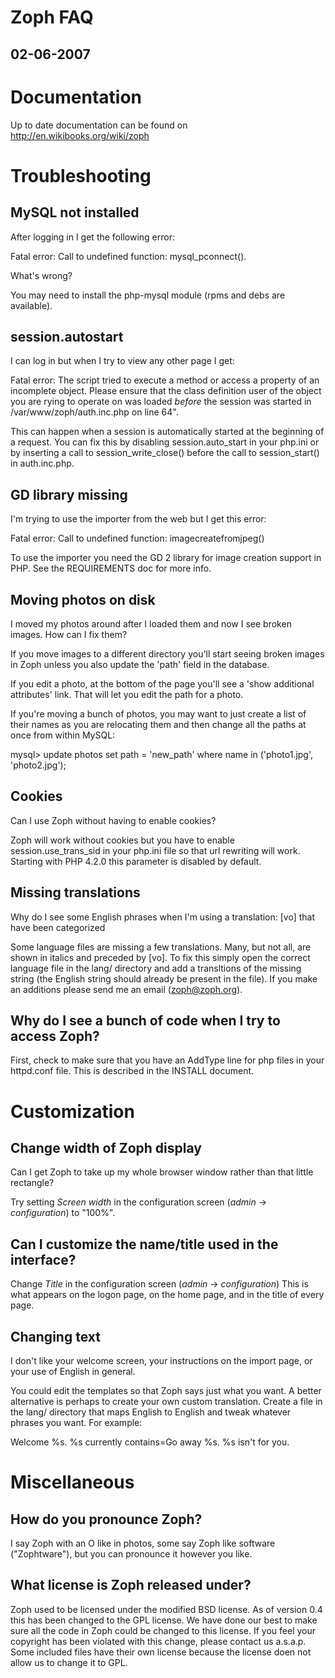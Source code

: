 Zoph FAQ
========
02-06-2007
----------

Documentation
=============

Up to date documentation can be found on http://en.wikibooks.org/wiki/zoph

Troubleshooting
=================

MySQL not installed
-------------------
After logging in I get the following error: 

 Fatal error: Call to undefined function: mysql_pconnect(). 

What's wrong? 

You may need to install the php-mysql module (rpms and debs are
available).

session.autostart
-----------------
I can log in but when I try to view any other page I get: 
 
 Fatal error:
 The script tried to execute a method or access a property of an incomplete
 object. Please ensure that the class definition user of the object you are
 rying to operate on was loaded _before_ the session was started in
 /var/www/zoph/auth.inc.php on line 64".

This can happen when a session is automatically started at the
beginning of a request. You can fix this by disabling
session.auto_start in your php.ini or by inserting a call to
session_write_close() before the call to session_start() in
auth.inc.php.

GD library missing
------------------
I'm trying to use the importer from the web but I get this error: 

 Fatal error: Call to undefined function: imagecreatefromjpeg()

To use the importer you need the GD 2 library for image creation
support in PHP. See the REQUIREMENTS doc for more info.

Moving photos on disk
---------------------
I moved my photos around after I loaded them and now I see broken images.
How can I fix them?

If you move images to a different directory you'll start seeing broken
images in Zoph unless you also update the 'path' field in the
database.

If you edit a photo, at the bottom of the page you'll see a 'show
additional attributes' link. That will let you edit the path for a
photo.

If you're moving a bunch of photos, you may want to just create a list
of their names as you are relocating them and then change all the
paths at once from within MySQL:

   mysql> update photos set path = 'new_path' where name in
   ('photo1.jpg', 'photo2.jpg');

Cookies
-------
Can I use Zoph without having to enable cookies?

Zoph will work without cookies but you have to enable
session.use_trans_sid in your php.ini file so that url rewriting will
work. Starting with PHP 4.2.0 this parameter is disabled by default.

Missing translations
--------------------
Why do I see some English phrases when I'm using a translation: 
 [vo] that have been categorized

Some language files are missing a few translations. Many, but not all,
are shown in italics and preceded by [vo]. To fix this simply open the
correct language file in the lang/ directory and add a transltions of
the missing string (the English string should already be present in
the file). If you make an additions please send me an email
(zoph@zoph.org). 

Why do I see a bunch of code when I try to access Zoph?
-------------------------------------------------------
First, check to make sure that you have an AddType line for php files
in your httpd.conf file. This is described in the INSTALL document.

Customization
=============
Change width of Zoph display
----------------------------
Can I get Zoph to take up my whole browser window rather than that little
rectangle?

Try setting *Screen width* in the configuration screen (*admin* -> *configuration*) to "100%".

Can I customize the name/title used in the interface?
-----------------------------------------------------
Change *Title* in the configuration screen (*admin* -> *configuration*)
This is what appears on the logon page, on the home page, and in the title of every
page.

Changing text
-------------
I don't like your welcome screen, your instructions on the import page,
or your use of English in general.

You could edit the templates so that Zoph says just what you want. A
better alternative is perhaps to create your own custom translation.
Create a file in the lang/ directory that maps English to English and
tweak whatever phrases you want. For example:

 Welcome %s. %s currently contains=Go away %s. %s isn't for you.

Miscellaneous
=============
How do you pronounce Zoph?
--------------------------

I say Zoph with an O like in photos, some say Zoph like software 
("Zophtware"), but you can pronounce it however you like.

What license is Zoph released under?
------------------------------------

Zoph used to be licensed under the modified BSD license. As of version 0.4
this has been changed to the GPL license. We have done our best to make sure
all the code in Zoph could be changed to this license. If you feel your
copyright has been violated with this change, please contact us a.s.a.p.
Some included files have their own license because the license doen not
allow us to change it to GPL.
